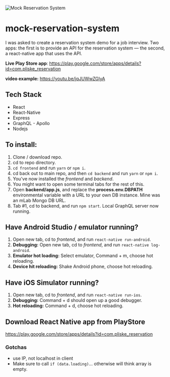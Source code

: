 ![Mock Reservation System](https://res.cloudinary.com/billpliske/image/upload/v1548482966/mock-reservation-header.jpg)

# mock-reservation-system

I was asked to create a reservation system demo for a job interview. Two apps: the first is to provide an API for the reservation system — the second, a react-native app that uses the API.

**Live Play Store app**: https://play.google.com/store/apps/details?id=com.pliske_reservation

**video example:** https://youtu.be/jqJUWwZGlyA

## Tech Stack

-   React
-   React-Native
-   Express
-   GraphQL - Apollo
-   Nodejs

## To install:

1. Clone / download repo.
2. cd to repo directory.
3. `cd frontend` and run `yarn` or `npm i`.
4. cd back out to main repo, and then `cd backend` and run `yarn` or `npm i`.
5. You've now installed the _frontend_ and _backend_.
6. You might want to open some terminal tabs for the rest of this.
7. Open **backend/app.js**, and replace the **process.env.DBPATH** environmental variable with a URL to your own DB instance. Mine was an mLab Mongo DB URL.
8. Tab #1, cd to backend, and run `npm start`. Local GraphQL server now running.

## Have Android Studio / emulator running?

1. Open new tab, cd to _frontend_, and run `react-native run-android`.
2. **Debugging:** Open new tab, cd to _frontend_, and run `react-native log-android`.
3. **Emulator hot loading:** Select emulator, Command + m, choose hot reloading.
4. **Device hit reloading:** Shake Android phone, choose hot reloading.

## Have iOS Simulator running?

1. Open new tab, cd to _frontend_, and run `react-native run-ios`.
2. **Debugging:** Command + d should open up a good debugger.
3. **Hot reloading:** Command + d, choose hot reloading.

## Download React Native app from PlayStore

https://play.google.com/store/apps/details?id=com.pliske_reservation

### Gotchas

-   use IP, not localhost in client
-   Make sure to call `if (data.loading)`... otherwise will think array is empty.
